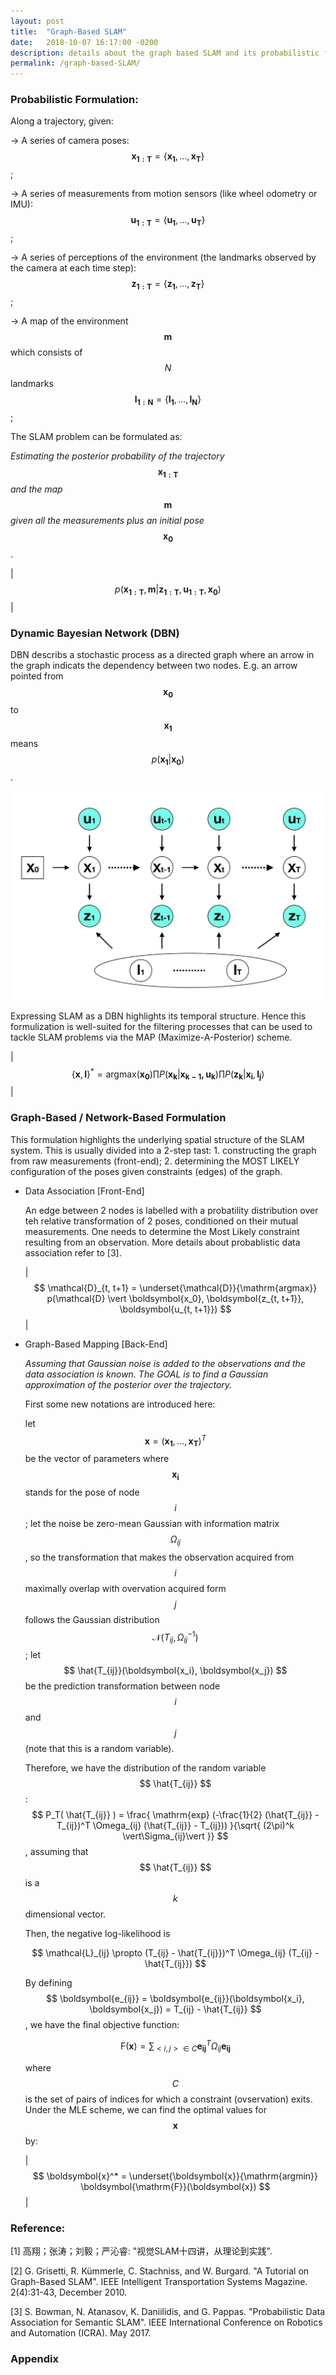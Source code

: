 ```yaml
---
layout: post
title:  "Graph-Based SLAM"
date:   2018-10-07 16:17:00 -0200
description: details about the graph based SLAM and its probabilistic formulation.
permalink: /graph-based-SLAM/
---
```


### Probabilistic Formulation:

  Along a trajectory, given:
  
  -> A series of camera poses: $$ \boldsymbol{x_{1:T}} = \{ \boldsymbol{x_1}, \dots, \boldsymbol{x_T} \} $$;
  
  -> A series of measurements from motion sensors (like wheel odometry or IMU): $$ \boldsymbol{u_{1:T}} = \{ \boldsymbol{u_1}, \dots, \boldsymbol{u_T} \} $$;

  -> A series of perceptions of the environment (the landmarks observed by the camera at each time step): $$ \boldsymbol{z_{1:T}} = \{ \boldsymbol{z_1}, \dots, \boldsymbol{z_T} \} $$;

  -> A map of the environment $$ \boldsymbol{m} $$ which consists of $$N$$ landmarks $$ \boldsymbol{l_{1:N}} = \{ \boldsymbol{l_1}, \dots, \boldsymbol{l_N} \} $$;

  The SLAM problem can be formulated as: 

  *Estimating the posterior probability of the trajectory* $$\boldsymbol{x_{1:T}}$$ *and the map* $$\boldsymbol{m}$$ *given all the measurements plus an initial pose* $$\boldsymbol{x_0}$$.

  | $$ p(\boldsymbol{x_{1:T}}, \boldsymbol{m} \vert \boldsymbol{z_{1:T}}, \boldsymbol{u_{1:T}}, \boldsymbol{x_0}) $$ |


### Dynamic Bayesian Network (DBN)

  DBN describs a stochastic process as a directed graph where an arrow in the graph indicats the dependency between two nodes. E.g. an arrow pointed from $$\boldsymbol{x_0}$$ to $$\boldsymbol{x_1}$$ means $$p(\boldsymbol{x_1} \vert \boldsymbol{x_0})$$.

  ![Image](\assets\img\graph-based-slam\DBN.png)

  Expressing SLAM as a DBN highlights its temporal structure. Hence this formulization is well-suited for the filtering processes that can be used to tackle SLAM problems via the MAP (Maximize-A-Posterior) scheme. 

  | $$ \{ \boldsymbol{x}, \boldsymbol{l} \}^* = \mathrm{argmax}(\boldsymbol{x_0}) \prod P(\boldsymbol{x_k} \vert \boldsymbol{x_{k-1}, \boldsymbol{u_k}}) \prod P(\boldsymbol{z_k} \vert \boldsymbol{x_i}, \boldsymbol{l_j}) $$ |


### Graph-Based / Network-Based Formulation

  This formulation highlights the underlying spatial structure of the SLAM system. This is usually divided into a 2-step tast: 1. constructing the graph from raw measurements (front-end); 2. determining the MOST LIKELY configuration of the poses given constraints (edges) of the graph.

  - Data Association [Front-End]

    An edge between 2 nodes is labelled with a probatility distribution over teh relative transformation of 2 poses, conditioned on their mutual measurements. One needs to determine the Most Likely constraint resulting from an observation. More details about probablistic data association refer to [3].

    | $$ \mathcal{D}_{t, t+1} = \underset{\mathcal{D}}{\mathrm{argmax}} p(\mathcal{D} \vert \boldsymbol{x_0}, \boldsymbol{z_{t, t+1}}, \boldsymbol{u_{t, t+1}}) $$ |

  - Graph-Based Mapping [Back-End]

    *Assuming that Gaussian noise is added to the observations and the data association is known. The GOAL is to find a Gaussian approximation of the posterior over the trajectory.*

    First some new notations are introduced here:

    let $$ \boldsymbol{x} = (\boldsymbol{x_1}, \dots, \boldsymbol{x_T})^T $$ be the vector of parameters where $$ \boldsymbol{x_i} $$ stands for the pose of node $$ i $$; let the noise be zero-mean Gaussian with information matrix $$ \Omega_{ij} $$, so the transformation that makes the observation acquired from $$i$$ maximally overlap with overvation acquired form $$j$$ follows the Gaussian distribution $$ \mathcal{N}(T_{ij}, \Omega_{ij}^{-1}) $$; let $$ \hat{T_{ij}}(\boldsymbol{x_i}, \boldsymbol{x_j}) $$ be the prediction transformation between node $$i$$ and $$j$$ (note that this is a random variable).

    Therefore, we have the distribution of the random variable $$ \hat{T_{ij}} $$:
    $$ P_T( \hat{T_{ij}} ) = \frac{ \mathrm{exp} (-\frac{1}{2} (\hat{T_{ij}} - T_{ij})^T \Omega_{ij} (\hat{T_{ij}} - T_{ij})) }{\sqrt{ (2\pi)^k \vert\Sigma_{ij}\vert }} $$,
    assuming that $$ \hat{T_{ij}} $$ is a $$k$$ dimensional vector.

    Then, the negative log-likelihood is

    $$ \mathcal{L}_{ij} \propto (T_{ij} - \hat{T_{ij}})^T \Omega_{ij} (T_{ij} - \hat{T_{ij}}) $$

    By defining $$ \boldsymbol{e_{ij}} = \boldsymbol{e_{ij}}(\boldsymbol{x_i}, \boldsymbol{x_j}) = T_{ij} - \hat{T_{ij}} $$, we have the final objective function:

    $$ \boldsymbol{\mathrm{F}}(\boldsymbol{x}) = \sum_{<i, j> \in C} \boldsymbol{e_{ij}}^T \Omega_{ij} \boldsymbol{e_{ij}} $$

    where $$C$$ is the set of pairs of indices for which a constraint (ovservation) exits. Under the MLE scheme, we can find the optimal values for $$ \boldsymbol{x} $$ by:

    | $$ \boldsymbol{x}^* = \underset{\boldsymbol{x}}{\mathrm{argmin}} \boldsymbol{\mathrm{F}}(\boldsymbol{x}) $$ |


### Reference:

[1] 高翔；张涛；刘毅；严沁睿: "视觉SLAM十四讲，从理论到实践".

[2] G. Grisetti, R. Kümmerle, C. Stachniss, and W. Burgard. "A Tutorial on Graph-Based SLAM". IEEE Intelligent Transportation Systems Magazine. 2(4):31-43, December 2010.

[3] S. Bowman, N. Atanasov, K. Daniilidis, and G. Pappas. "Probabilistic Data Association for Semantic SLAM". IEEE International Conference on Robotics and Automation (ICRA). May 2017.


### Appendix
  




